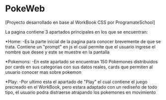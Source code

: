 # PokeWeb
[Proyecto desarrollado en base al WorkBook CSS por ProgramateSchool]

La pagina contiene 3 apartados principales en los que se encuentran:

  *Home: 
    -Es la parte inicial de la pagina para conocer brevemente de que se trata. Contiene un "prompt" en js el cual permite que el usuario ingrese el nombre que desee y este se muestre en la pantalla
    
  *Pokemons:
    -En este apartado se encuentran 150 Pokemones distribuidos por cards en sus categorias con sus datos reales, cards que permiten al usuario conocer mas sobre pokemon
    
  *Play:
    -Por ultimo esta el apartado de "Play" el cual contiene el juego precreado en el WorkBook, pero estara adaptado con un rediseño de todo tipo, el usuario podra distraerse atrapando los pokemones en movimiento
   
